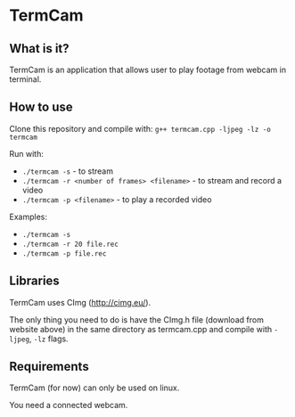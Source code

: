 # TermCam
## What is it?
TermCam is an application that allows user to play footage from webcam in terminal.
## How to use
Clone this repository and compile with: `g++ termcam.cpp -ljpeg -lz -o termcam`

Run with:
- `./termcam -s` - to stream
- `./termcam -r <number of frames> <filename>` - to stream and record a video
- `./termcam -p <filename>` - to play a recorded video

Examples: 
- `./termcam -s`
- `./termcam -r 20 file.rec`
- `./termcam -p file.rec`

## Libraries
TermCam uses CImg (http://cimg.eu/). 

The only thing you need to do is have the CImg.h file (download from website above) in the same directory as termcam.cpp and compile with `-ljpeg`, `-lz` flags.

## Requirements
TermCam (for now) can only be used on linux.

You need a connected webcam.
